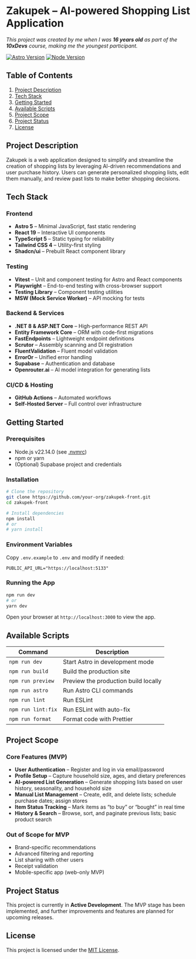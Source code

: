 # Zakupek – AI-powered Shopping List Application
*This project was created by me when I was **16 years old** as part of the **10xDevs** course, making me the youngest participant.*

[![Astro Version](https://img.shields.io/badge/Astro-5.5.5-blue)](https://astro.build)
[![Node Version](https://img.shields.io/badge/Node-22.14.0-green)](https://nodejs.org/)

## Table of Contents
1. [Project Description](#project-description)
2. [Tech Stack](#tech-stack)
3. [Getting Started](#getting-started)
4. [Available Scripts](#available-scripts)
5. [Project Scope](#project-scope)
6. [Project Status](#project-status)
7. [License](#license)

## Project Description
Zakupek is a web application designed to simplify and streamline the creation of shopping lists by leveraging AI-driven recommendations and user purchase history. Users can generate personalized shopping lists, edit them manually, and review past lists to make better shopping decisions.

## Tech Stack

### Frontend
- **Astro 5** – Minimal JavaScript, fast static rendering
- **React 19** – Interactive UI components
- **TypeScript 5** – Static typing for reliability
- **Tailwind CSS 4** – Utility-first styling
- **Shadcn/ui** – Prebuilt React component library

### Testing
- **Vitest** – Unit and component testing for Astro and React components
- **Playwright** – End-to-end testing with cross-browser support
- **Testing Library** – Component testing utilities
- **MSW (Mock Service Worker)** – API mocking for tests

### Backend & Services
- **.NET 8 & ASP.NET Core** – High-performance REST API
- **Entity Framework Core** – ORM with code-first migrations
- **FastEndpoints** – Lightweight endpoint definitions
- **Scrutor** – Assembly scanning and DI registration
- **FluentValidation** – Fluent model validation
- **ErrorOr** – Unified error handling
- **Supabase** – Authentication and database
- **Openrouter.ai** – AI model integration for generating lists

### CI/CD & Hosting
- **GitHub Actions** – Automated workflows
- **Self-Hosted Server** – Full control over infrastructure

## Getting Started

### Prerequisites
- Node.js v22.14.0 (see [.nvmrc](.nvmrc))
- npm or yarn
- (Optional) Supabase project and credentials

### Installation
```bash
# Clone the repository
git clone https://github.com/your-org/zakupek-front.git
cd zakupek-front

# Install dependencies
npm install
# or
# yarn install
```

### Environment Variables
Copy `.env.example` to `.env` and modify if needed:
```dotenv
PUBLIC_API_URL="https://localhost:5133"
```

### Running the App
```bash
npm run dev
# or
yarn dev
```
Open your browser at `http://localhost:3000` to view the app.

## Available Scripts
| Command          | Description                         |
|------------------|-------------------------------------|
| `npm run dev`    | Start Astro in development mode     |
| `npm run build`  | Build the production site           |
| `npm run preview`| Preview the production build locally|
| `npm run astro`  | Run Astro CLI commands              |
| `npm run lint`   | Run ESLint                          |
| `npm run lint:fix` | Run ESLint with auto-fix          |
| `npm run format` | Format code with Prettier           |

## Project Scope

### Core Features (MVP)
- **User Authentication** – Register and log in via email/password
- **Profile Setup** – Capture household size, ages, and dietary preferences
- **AI-powered List Generation** – Generate shopping lists based on user history, seasonality, and household size
- **Manual List Management** – Create, edit, and delete lists; schedule purchase dates; assign stores
- **Item Status Tracking** – Mark items as “to buy” or “bought” in real time
- **History & Search** – Browse, sort, and paginate previous lists; basic product search

### Out of Scope for MVP
- Brand-specific recommendations
- Advanced filtering and reporting
- List sharing with other users
- Receipt validation
- Mobile-specific app (web-only MVP)

## Project Status
This project is currently in **Active Development**. The MVP stage has been implemented, and further improvements and features are planned for upcoming releases.

## License
This project is licensed under the [MIT License](LICENSE).
